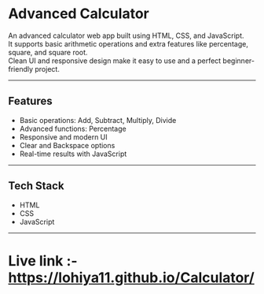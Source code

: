 

# Advanced Calculator

An advanced calculator web app built using HTML, CSS, and JavaScript.  
It supports basic arithmetic operations and extra features like percentage, square, and square root.  
Clean UI and responsive design make it easy to use and a perfect beginner-friendly project.

---

## Features
- Basic operations: Add, Subtract, Multiply, Divide
- Advanced functions: Percentage
- Responsive and modern UI
- Clear and Backspace options
- Real-time results with JavaScript

---

## Tech Stack
- HTML
- CSS
- JavaScript

---

# Live link :- https://lohiya11.github.io/Calculator/

